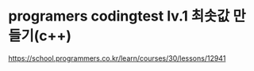# programers codingtest lv.1 최솟값 만들기(c++)
https://school.programmers.co.kr/learn/courses/30/lessons/12941
